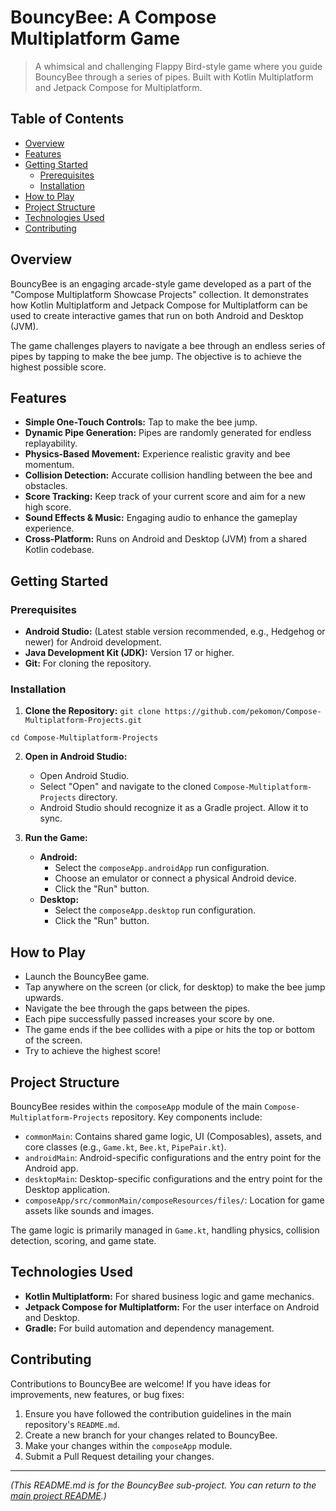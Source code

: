 # BouncyBee: A Compose Multiplatform Game

<!-- Build Status Badge will be added here later -->

> A whimsical and challenging Flappy Bird-style game where you guide BouncyBee through a series of pipes. Built with Kotlin Multiplatform and Jetpack Compose for Multiplatform.

<!-- Optional: Add a captivating GIF or screenshot of BouncyBee in action here -->
<!-- ![BouncyBee Gameplay](./docs/bouncybee_gameplay.gif) -->

## Table of Contents

- [Overview](#overview)
- [Features](#features)
- [Getting Started](#getting-started)
  - [Prerequisites](#prerequisites)
  - [Installation](#installation)
- [How to Play](#how-to-play)
- [Project Structure](#project-structure)
- [Technologies Used](#technologies-used)
- [Contributing](#contributing)

## Overview

BouncyBee is an engaging arcade-style game developed as a part of the "Compose Multiplatform Showcase Projects" collection. It demonstrates how Kotlin Multiplatform and Jetpack Compose for Multiplatform can be used to create interactive games that run on both Android and Desktop (JVM).

The game challenges players to navigate a bee through an endless series of pipes by tapping to make the bee jump. The objective is to achieve the highest possible score.

## Features

*   **Simple One-Touch Controls:** Tap to make the bee jump.
*   **Dynamic Pipe Generation:** Pipes are randomly generated for endless replayability.
*   **Physics-Based Movement:** Experience realistic gravity and bee momentum.
*   **Collision Detection:** Accurate collision handling between the bee and obstacles.
*   **Score Tracking:** Keep track of your current score and aim for a new high score.
*   **Sound Effects & Music:** Engaging audio to enhance the gameplay experience.
*   **Cross-Platform:** Runs on Android and Desktop (JVM) from a shared Kotlin codebase.

## Getting Started

### Prerequisites

*   **Android Studio:** (Latest stable version recommended, e.g., Hedgehog or newer) for Android development.
*   **Java Development Kit (JDK):** Version 17 or higher.
*   **Git:** For cloning the repository.

### Installation

1.  **Clone the Repository:**
`git clone https://github.com/pekomon/Compose-Multiplatform-Projects.git`

`cd Compose-Multiplatform-Projects`

2.  **Open in Android Studio:**
    *   Open Android Studio.
    *   Select "Open" and navigate to the cloned `Compose-Multiplatform-Projects` directory.
    *   Android Studio should recognize it as a Gradle project. Allow it to sync.

3.  **Run the Game:**
    *   **Android:**
        *   Select the `composeApp.androidApp` run configuration.
        *   Choose an emulator or connect a physical Android device.
        *   Click the "Run" button.
    *   **Desktop:**
        *   Select the `composeApp.desktop` run configuration.
        *   Click the "Run" button.

## How to Play

*   Launch the BouncyBee game.
*   Tap anywhere on the screen (or click, for desktop) to make the bee jump upwards.
*   Navigate the bee through the gaps between the pipes.
*   Each pipe successfully passed increases your score by one.
*   The game ends if the bee collides with a pipe or hits the top or bottom of the screen.
*   Try to achieve the highest score!

## Project Structure

BouncyBee resides within the `composeApp` module of the main `Compose-Multiplatform-Projects` repository. Key components include:

*   `commonMain`: Contains shared game logic, UI (Composables), assets, and core classes (e.g., `Game.kt`, `Bee.kt`, `PipePair.kt`).
*   `androidMain`: Android-specific configurations and the entry point for the Android app.
*   `desktopMain`: Desktop-specific configurations and the entry point for the Desktop application.
*   `composeApp/src/commonMain/composeResources/files/`: Location for game assets like sounds and images.

The game logic is primarily managed in `Game.kt`, handling physics, collision detection, scoring, and game state.

## Technologies Used

*   **Kotlin Multiplatform:** For shared business logic and game mechanics.
*   **Jetpack Compose for Multiplatform:** For the user interface on Android and Desktop.
*   **Gradle:** For build automation and dependency management.

## Contributing

Contributions to BouncyBee are welcome! If you have ideas for improvements, new features, or bug fixes:

1.  Ensure you have followed the contribution guidelines in the main repository's `README.md`.
2.  Create a new branch for your changes related to BouncyBee.
3.  Make your changes within the `composeApp` module.
4.  Submit a Pull Request detailing your changes.

---

*(This README.md is for the BouncyBee sub-project. You can return to the [main project README](../README.md).)*

